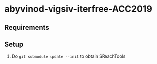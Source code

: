 # abyvinod-vigsiv-iterfree-ACC2019

## Requirements

## Setup
1. Do `git submodule update --init` to obtain SReachTools

